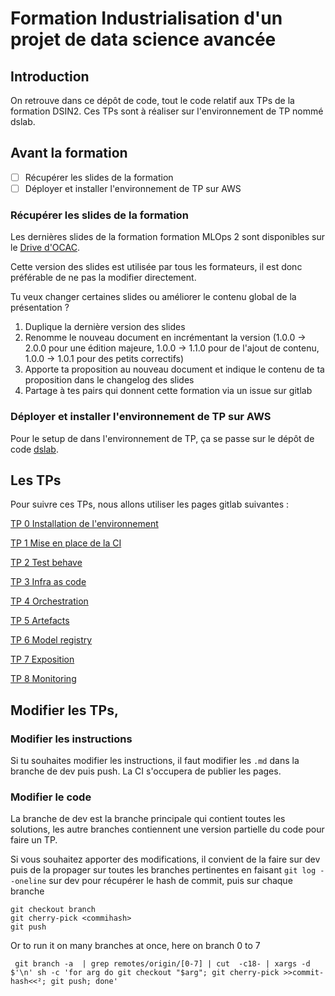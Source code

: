 # Formation Industrialisation d'un projet de data science avancée

## Introduction
On retrouve dans ce dépôt de code, tout le code relatif aux TPs de la formation DSIN2. Ces TPs sont à réaliser sur l'environnement de TP nommé dslab.

## Avant la formation  
 - [ ] Récupérer les slides de la formation
 - [ ] Déployer et installer l'environnement de TP sur AWS
 
### Récupérer les slides de la formation
Les dernières slides de la formation formation MLOps 2 sont disponibles sur le [Drive d'OCAC](https://drive.google.com/drive/folders/1yeeUWUCE1QPrsFcvEKmdHeq_hxnewpql). 

Cette version des slides est utilisée par tous les formateurs, il est donc préférable de ne pas la modifier directement.

Tu veux changer certaines slides ou améliorer le contenu global de la présentation ?
1. Duplique la dernière version des slides
2. Renomme le nouveau document en incrémentant la version (1.0.0 -> 2.0.0 pour une édition majeure, 1.0.0 -> 1.1.0 pour de l'ajout de contenu, 1.0.0 -> 1.0.1 pour des petits correctifs)
3. Apporte ta proposition au nouveau document et indique le contenu de ta proposition dans le changelog des slides
4. Partage à tes pairs qui donnent cette formation via un issue sur gitlab

### Déployer et installer l'environnement de TP sur AWS
Pour le setup de dans l'environnement de TP, ça se passe sur le dépôt de code [dslab](https://gitlab.com/octo-technology/les-bg-de-la-data/s-s-all/formation/dslab).

## Les TPs
Pour suivre ces TPs, nous allons utiliser les pages gitlab suivantes :

[TP 0 Installation de l'environnement](https://octo-technology.github.io/Formation-MLOps-2/tp0#0)

[TP 1 Mise en place de la CI](https://octo-technology.github.io/Formation-MLOps-2/tp1#0)

[TP 2 Test behave](https://octo-technology.github.io/Formation-MLOps-2/tp2#0)

[TP 3 Infra as code](https://octo-technology.github.io/Formation-MLOps-2/tp3#0)

[TP 4 Orchestration](https://octo-technology.github.io/Formation-MLOps-2/tp4#0)

[TP 5 Artefacts](https://octo-technology.github.io/Formation-MLOps-2/tp5#0)

[TP 6 Model registry](https://octo-technology.github.io/Formation-MLOps-2/tp6#0)

[TP 7 Exposition](https://octo-technology.github.io/Formation-MLOps-2/tp7#0)

[TP 8 Monitoring](https://octo-technology.github.io/Formation-MLOps-2/tp8#0)

## Modifier les TPs, 

### Modifier les instructions
Si tu souhaites modifier les instructions, il faut modifier les `.md` dans la branche de dev puis push. La CI s'occupera 
 de publier les pages.

### Modifier le code
La branche de dev est la branche principale qui contient toutes les solutions, les autre branches contiennent une version 
partielle du code pour faire un TP.

Si vous souhaitez apporter des modifications, il convient de la faire sur dev puis de la propager sur toutes les branches 
pertinentes en faisant `git log --oneline` sur dev pour récupérer le hash de commit, puis sur chaque branche

```shell
git checkout branch
git cherry-pick <commihash>
git push
```

Or to run it on many branches at once, here on branch 0 to 7
```shell
 git branch -a  | grep remotes/origin/[0-7] | cut  -c18- | xargs -d $'\n' sh -c 'for arg do git checkout "$arg"; git cherry-pick >>commit-hash<<²; git push; done' 
```